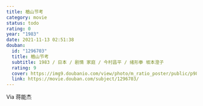 ```yaml
---
title: 楢山节考
category: movie
status: todo
rating: 0
year: "1983"
date: 2021-11-13 02:51:38
douban:
  id: "1296703"
  title: 楢山节考
  subtitle: 1983 / 日本 / 剧情 家庭 / 今村昌平 / 绪形拳 坂本澄子
  rating: 9
  cover: https://img9.doubanio.com/view/photo/m_ratio_poster/public/p981755735.jpg
  link: https://movie.douban.com/subject/1296703/
---
```


Via 蒋能杰
